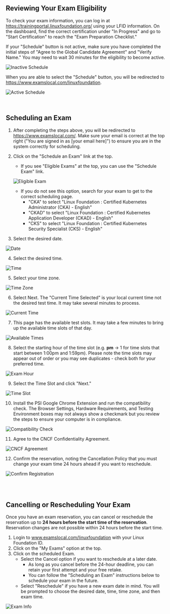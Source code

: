 ## Reviewing Your Exam Eligibility

To check your exam information, you can log in at <https://trainingportal.linuxfoundation.org/> using your LFID information. On the dashboard, find the correct certification under "In Progress" and go to "Start Certification" to reach the "Exam Preparation Checklist."

If your "Schedule" button is not active, make sure you have completed the initial steps of "Agree to the Global Candidate Agreement" and "Verify Name." You may need to wait 30 minutes for the eligibility to become active.

![Inactive Schedule](./images/s01.png)

When you are able to select the "Schedule"  button, you will be redirected to https://www.examslocal.com/linuxfoundation.

![Active Schedule](./images/s02.png)

<br>

## Scheduling an Exam

1. After completing the steps above, you will be redirected to <https://www.examslocal.com/>. Make sure your email is correct at the top right ("You are signed in as [your email here]") to ensure you are in the system correctly for scheduling.

2. Click on the "Schedule an Exam" link at the top.

    - If you see "Eligible Exams" at the top, you can use the "Schedule Exam" link.

    ![Eligible Exam](./images/s03.png)

    - If you do not see this option, search for your exam to get to the correct scheduling page.
        - "CKA" to select "Linux Foundation : Certified Kubernetes Administrator (CKA) - English"
        - "CKAD" to select "Linux Foundation : Certified Kubernetes Application Developer (CKAD) - English"
        - "CKS" to select "Linux Foundation : Certified Kubernetes Security Specialist (CKS) - English"

3. Select the desired date.

![Date](./images/s04.png)

4. Select the desired time.

![Time](./images/s05.png)

5. Select your time zone.

![Time Zone](./images/s06.png)

6. Select Next. The "Current Time Selected" is your local current time not the desired test time. It may take several minutes to process.

![Current Time](./images/s07.png)

7. This page has the available test slots. It may take a few minutes to bring up the available time slots of that day.

![Available Times](./images/s08.png)

8. Select the starting hour of the time slot (e.g. **pm** -> 1 for time slots that start between 1:00pm and 1:59pm). Please note the time slots may appear out of order or you may see duplicates - check both for your preferred time.

![Exam Hour](./images/s09.png)

9. Select the Time Slot and click "Next."

![Time Slot](./images/s10.png)

10. Install the PSI Google Chrome Extension and run the compatibility check. The Browser Settings, Hardware Requirements, and Testing Environment boxes may not always show a checkmark but you review the steps to ensure your computer is in compliance.

![Compatibility Check](./images/s11.png)

11. Agree to the CNCF Confidentiality Agreement.

![CNCF Agreement](./images/s12.png)

12. Confirm the reservation, noting the Cancellation Policy that you must change your exam time 24 hours ahead if you want to reschedule.

![Confirm Registration](./images/s13.png)

<br>
<br>

## Cancelling or Rescheduling Your Exam

Once you have an exam reservation, you can cancel or reschedule the reservation up to **24 hours before the start time of the reservation**. Reservation changes are not possible within 24 hours before the start time.

1. Login to www.examslocal.com/linuxfoundation with your Linux Foundation ID.
2. Click on the "My Exams" option at the top.
3. Click on the scheduled Exam.
   - Select the Cancel option if you want to reschedule at a later date.
       - As long as you cancel before the 24-hour deadline, you can retain your first attempt and your free retake.
       - You can follow the "Scheduling an Exam" instructions below to schedule your exam in the future.
   - Select "Reschedule" if you have a new exam date in mind. You will be prompted to choose the desired date, time, time zone, and then exam time.

![Exam Info](./images/s14.png)
